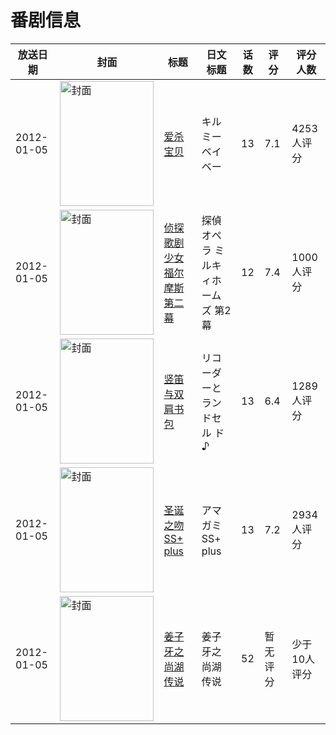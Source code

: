 # 番剧信息

|放送日期|封面|标题|日文标题|话数|评分|评分人数|
|---|---|---|---|---|---|---|
|2012-01-05|<img src="https://lain.bgm.tv/pic/cover/c/66/c2/20799_f93pe.jpg" alt="封面" style="width:150px;height:200px;object-fit:cover;">|[爱杀宝贝](https://bangumi.tv/subject/20799)|キルミーベイベー|13|7.1|4253人评分|
|2012-01-05|<img src="https://lain.bgm.tv/pic/cover/c/e7/cd/22287_PDdDE.jpg" alt="封面" style="width:150px;height:200px;object-fit:cover;">|[侦探歌剧 少女福尔摩斯 第二幕](https://bangumi.tv/subject/22287)|探偵オペラ ミルキィホームズ 第2幕|12|7.4|1000人评分|
|2012-01-05|<img src="https://lain.bgm.tv/pic/cover/c/72/ed/23386_jHKXj.jpg" alt="封面" style="width:150px;height:200px;object-fit:cover;">|[竖笛与双肩书包](https://bangumi.tv/subject/23386)|リコーダーとランドセル ド♪|13|6.4|1289人评分|
|2012-01-05|<img src="https://lain.bgm.tv/pic/cover/c/a6/0c/24649_smxVX.jpg" alt="封面" style="width:150px;height:200px;object-fit:cover;">|[圣诞之吻SS+ plus](https://bangumi.tv/subject/24649)|アマガミSS+ plus|13|7.2|2934人评分|
|2012-01-05|<img src="https://lain.bgm.tv/pic/cover/c/25/7e/242780_ITMfF.jpg" alt="封面" style="width:150px;height:200px;object-fit:cover;">|[姜子牙之尚湖传说](https://bangumi.tv/subject/242780)|姜子牙之尚湖传说|52|暂无评分|少于10人评分|
